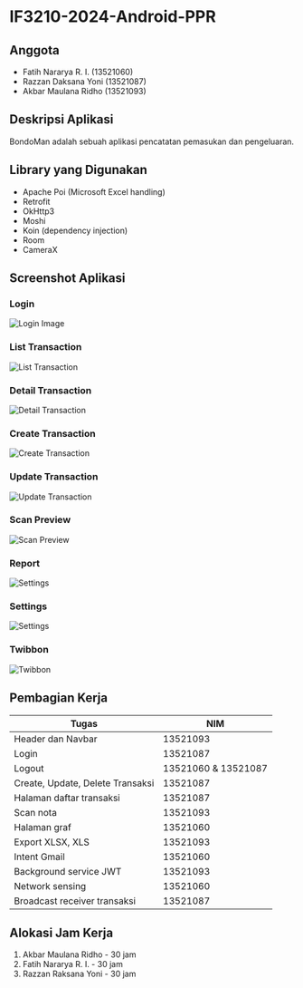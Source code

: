 # IF3210-2024-Android-PPR

## Anggota

- Fatih Nararya R. I. (13521060)
- Razzan Daksana Yoni (13521087)
- Akbar Maulana Ridho (13521093)

## Deskripsi Aplikasi

BondoMan adalah sebuah aplikasi pencatatan pemasukan dan pengeluaran.

## Library yang Digunakan

- Apache Poi (Microsoft Excel handling)
- Retrofit
- OkHttp3
- Moshi
- Koin (dependency injection)
- Room
- CameraX

## Screenshot Aplikasi

### Login

![Login Image](./images/login.jpg)

### List Transaction

![List Transaction](./images/list_transaction.jpg)

### Detail Transaction

![Detail Transaction](./images/detail_transaction.jpg)

### Create Transaction

![Create Transaction](./images/create_transaction.jpg)

### Update Transaction

![Update Transaction](./images/update_transaction.jpg)

### Scan Preview

![Scan Preview](./images/scan_preview.jpg)

### Report

![Settings](./images/report.png)

### Settings

![Settings](./images/settings.jpg)

### Twibbon

![Twibbon](./images/twibbon.jpg)

## Pembagian Kerja

| Tugas                            | NIM                 |
|----------------------------------|---------------------| 
| Header dan Navbar                | 13521093            |
| Login                            | 13521087            |
| Logout                           | 13521060 & 13521087 |
| Create, Update, Delete Transaksi | 13521087            |
| Halaman daftar transaksi         | 13521087            |
| Scan nota                        | 13521093            |
| Halaman graf                     | 13521060            |
| Export XLSX, XLS                 | 13521093            |
| Intent Gmail                     | 13521060            |
| Background service JWT           | 13521093            |
| Network sensing                  | 13521060            |
| Broadcast receiver transaksi     | 13521087            |

## Alokasi Jam Kerja

1. Akbar Maulana Ridho - 30 jam
2. Fatih Nararya R. I. - 30 jam
3. Razzan Raksana Yoni - 30 jam
